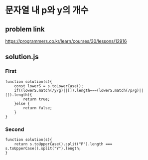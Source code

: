 # 문자열 내 p와 y의 개수
## problem link
https://programmers.co.kr/learn/courses/30/lessons/12916
## solution.js
### First
```
function solution(s){
    const lowerS = s.toLowerCase();
    if((lowerS.match(/y/g)||[]).length===(lowerS.match(/p/g)||[]).length){
        return true;
    }else {
        return false;
    }
}
```
### Second
```
function solution(s){
    return s.toUpperCase().split("P").length === s.toUpperCase().split("Y").length;
}
```

